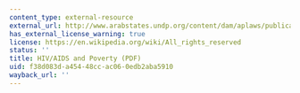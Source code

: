```yaml
---
content_type: external-resource
external_url: http://www.arabstates.undp.org/content/dam/aplaws/publication/en/publications/hiv-aids/poverty-and-hiv-aids-in-sub-saharan-africa/87.pdf
has_external_license_warning: true
license: https://en.wikipedia.org/wiki/All_rights_reserved
status: ''
title: HIV/AIDS and Poverty (PDF)
uid: f38d083d-a454-48cc-ac06-0edb2aba5910
wayback_url: ''
---
```

